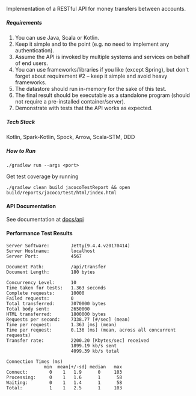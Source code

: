 Implementation of a RESTful API for money transfers between accounts.

##### Requirements

1. You can use Java, Scala or Kotlin.
2. Keep it simple and to the point (e.g. no need to implement any authentication).
3. Assume the API is invoked by multiple systems and services on behalf of end users.
4. You can use frameworks/libraries if you like (except Spring), but don't forget about
requirement #2 – keep it simple and avoid heavy frameworks.
5. The datastore should run in-memory for the sake of this test.
6. The final result should be executable as a standalone program (should not require
a pre-installed container/server).
7. Demonstrate with tests that the API works as expected.

##### Tech Stack

Kotlin, Spark-Kotlin, Spock, Arrow, Scala-STM, DDD


##### How to Run

    ./gradlew run --args <port>
    
    
Get test coverage by running

    ./gradlew clean build jacocoTestReport && open build/reports/jacoco/test/html/index.html
    
   
#### API Documentation

See documentation at [docs/api](docs/api/index.md)

#### Performance Test Results

    Server Software:        Jetty(9.4.4.v20170414)
    Server Hostname:        localhost
    Server Port:            4567
    
    Document Path:          /api/transfer
    Document Length:        180 bytes
    
    Concurrency Level:      10
    Time taken for tests:   1.363 seconds
    Complete requests:      10000
    Failed requests:        0
    Total transferred:      3070000 bytes
    Total body sent:        2650000
    HTML transferred:       1800000 bytes
    Requests per second:    7338.77 [#/sec] (mean)
    Time per request:       1.363 [ms] (mean)
    Time per request:       0.136 [ms] (mean, across all concurrent requests)
    Transfer rate:          2200.20 [Kbytes/sec] received
                            1899.19 kb/s sent
                            4099.39 kb/s total
    
    Connection Times (ms)
                  min  mean[+/-sd] median   max
    Connect:        0    1   1.9      0     103
    Processing:     0    1   1.6      1      58
    Waiting:        0    1   1.4      1      58
    Total:          1    1   2.5      1     103

